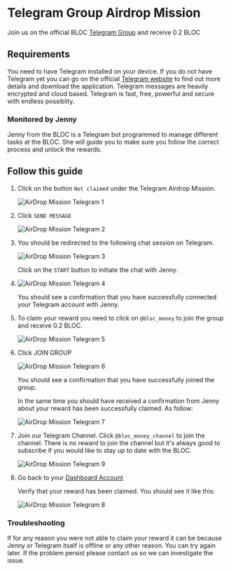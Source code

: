 # Telegram Group Airdrop Mission

Join us on the official BLOC [Telegram Group](https://t.me/bloc_money) and receive 0.2 BLOC

## Requirements

You need to have Telegram installed on your device. If you do not have Telegram yet you can go on the official [Telegram website](https://telegram.org) to find out more details and download the application. Telegram messages are heavily encrypted and cloud based. Telegram is fast, free, powerful and secure with endless possiblity.

### Monitored by Jenny

Jenny from the BLOC is a Telegram bot programmed to manage different tasks at the BLOC. She will guide you to make sure you follow the correct process and unlock the rewards.


## Follow this guide
1. Click on the button `Not claimed` under the Telegram Airdrop Mission.
    
    ![AirDrop Mission Telegram 1](images/airdrop/telegram/airdrop-telegram-group-1.png)

2. Click `SEND MESSAGE`

    ![AirDrop Mission Telegram 2](images/airdrop/telegram/2.png)

3.  You should be redirected to the following chat session on Telegram.

    ![AirDrop Mission Telegram 3](images/airdrop/telegram/3.png)

    Click on the `START` button to initiate the chat with Jenny.

4.  ![AirDrop Mission Telegram 4](images/airdrop/telegram/4.png)

    You should see a confirmation that you have successfully connected your Telegram account with Jenny.

5.  To claim your reward you need to click on `@bloc_money` to join the group and receive 0.2 BLOC.

    ![AirDrop Mission Telegram 5](images/airdrop/telegram/5.png)

6. Click JOIN GROUP

    ![AirDrop Mission Telegram 6](images/airdrop/telegram/6.png)

    You should see a confirmation that you have successfully joined the group.

    In the same time you should have received a confirmation from Jenny about your reward has been successfully claimed. As follow:

    ![AirDrop Mission Telegram 7](images/airdrop/telegram/7.png)

7. Join our Telegram Channel. Click `@bloc_money_channel` to join the channel. There is no reward to join the channel but it's always good to subscribe if you would like to stay up to date with the BLOC.

    ![AirDrop Mission Telegram 9](images/airdrop/telegram/9.png)


8. Go back to your [Dashboard Account](https://t.me/bloc_money)

    Verify that your reward has been claimed. You should see it like this:

    ![AirDrop Mission Telegram 8](images/airdrop/telegram/8.png)

### Troubleshooting

If for any reason you were not able to claim your reward it can be because Jenny or Telegram itself is offline or any other reason. You can try again later. If the problem persist please contact us so we can investigate the issue.